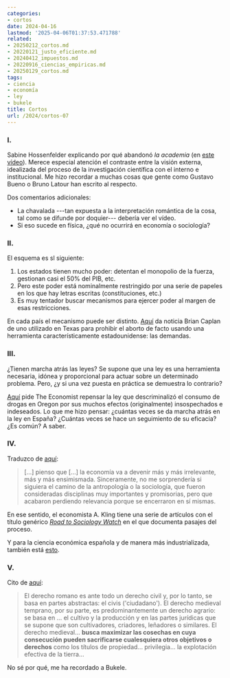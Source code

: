 ```yaml
---
categories:
- cortos
date: 2024-04-16
lastmod: '2025-04-06T01:37:53.471788'
related:
- 20250212_cortos.md
- 20220121_justo_eficiente.md
- 20240412_impuestos.md
- 20220916_ciencias_empiricas.md
- 20250129_cortos.md
tags:
- ciencia
- economía
- ley
- bukele
title: Cortos
url: /2024/cortos-07
---
```


### I.

Sabine Hossenfelder explicando por qué abandonó _la academia_ (en [este vídeo](https://backreaction.blogspot.com/2024/04/how-i-fell-out-of-love-with-academia.html)). Merece especial atención el contraste entre la visión externa, idealizada del proceso de la investigación científica con el interno e institucional. Me hizo recordar a muchas cosas que gente como Gustavo Bueno o Bruno Latour han escrito al respecto.

Dos comentarios adicionales:
- La chavalada ---tan expuesta a la interpretación romántica de la cosa, tal como se difunde por doquier--- debería ver el vídeo.
- Si eso sucede en física, ¿qué no ocurrirá en economía o sociología?


### II.

El esquema es sl siguiente:
1. Los estados tienen mucho poder: detentan el monopolio de la fuerza, gestionan casi el 50% del PIB, etc.
2. Pero este poder está nominalmente restringido por una serie de papeles en los que hay letras escritas (constituciones, etc.)
3. Es muy tentador buscar mecanismos para ejercer poder al margen de esas restricciones.

En cada país el mecanismo puede ser distinto. [Aquí](https://www.betonit.ai/p/lawsuits-are-the-deep-state) da noticia Brian Caplan de uno utilizado en Texas para prohibir el aborto de facto usando una herramienta característicamente estadounidense: las demandas.


### III.

¿Tienen marcha atrás las leyes? Se supone que una ley es una herramienta necesaria, idónea y proporcional para actuar sobre un determinado problema. Pero, ¿y si una vez puesta en práctica se demuestra lo contrario?

[Aquí](https://www.economist.com/united-states/2024/03/14/time-is-called-on-oregons-decriminalisation-experiment) pide The Economist repensar la ley que descriminalizó el consumo de drogas en Oregon por sus muchos efectos (originalmente) insospechados e indeseados. Lo que me hizo pensar: ¿cuántas veces se da marcha atrás en la ley en España? ¿Cuántas veces se hace un seguimiento de su eficacia? ¿Es común? A saber.


### IV.

Traduzco de [aquí](https://marginalrevolution.com/marginalrevolution/2024/03/steve-levitt-on-the-future-of-economics.html):

> [...] pienso que [...] la economía va a devenir más y más irrelevante, más y más ensimismada. Sinceramente, no me sorprendería si siguiera el camino de la antropología o la sociología, que fueron consideradas disciplinas muy importantes y promisorias, pero que acabaron perdiendo relevancia porque se encerraron en sí mismas.

En ese sentido, el economista A. Kling tiene una serie de artículos con el título genérico [_Road to Sociology Watch_](https://arnoldkling.substack.com/p/road-to-sociology-watch-77) en el que documenta pasajes del proceso.

Y para la ciencia económica española y de manera más industrializada, también está [esto](https://datanalytics.com/2022/07/28/nadaesgratis-temas/).


### V.

Cito de [aquí](https://derechomercantilespana.blogspot.com/2024/03/historia-del-derecho-europeo-de-paolo.html):

> El derecho romano es ante todo un derecho civil y, por lo tanto, se basa en partes abstractas: el civis ('ciudadano'). El derecho medieval temprano, por su parte, es predominantemente un derecho agrario: se basa en ... el cultivo y la producción y en las partes jurídicas que se supone que son cultivadores, criadores, leñadores o similares. El derecho medieval... **busca maximizar las cosechas en cuya consecución pueden sacrificarse cualesquiera otros objetivos o derechos** como los títulos de propiedad... privilegia... la explotación efectiva de la tierra...

No sé por qué, me ha recordado a Bukele.